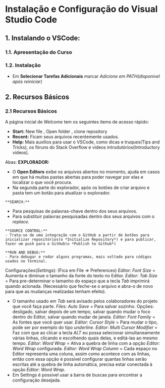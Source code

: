 # Instalação e Configuração do Visual Studio Code
## 1. Instalando o VSCode:
### 1.1. Apresentação do Curso
### 1.2. Instalação
- Em **Selecionar Tarefas Adicionais** marcar *Adicione em PATH(disponível após reiniciar)*

## 2. Recursos Básicos
### 2.1 Recursos Básicos

A página inicial de *Welcome* tem os seguintes items de acesso rápido: 
- **Start:** 
	 New file , Open folder , clone repository
- **Recent:** Ficam seus arquivos recentemente usados.
- **Help:** Mais auxílios para usar o VSCode, como dicas e truques(Tips and Tricks), os fóruns do Stack Overflow e videos introdutórios(Introductory videos).

Abas: 
   **EXPLORADOR:** 
   - O **Open Editors** exibe os arquivos abertos no momento, ajuda em casos em que há muitas pastas abertas para poder navegar por elas e localizar o que você procura.
   - Na segunda parte do explorador, após os botões de criar arquivo e pasta tem um botão para atualizar o explorador. 

    **SEARCH:**
   - Para pesquisas de palavras-chave dentro dos seus arquivos.
   - Para substituir palavras pesquisadas dentro dos seus arquivos com o *replace*.

    **SOURCE CONTROL:**
    - Trata-se de uma integração com o GitHub a partir de botões para inicializar repositórios(o *Initialize Repository*) e para publicar, fazer um push para o GitHub(o *Publish to Github*)

    **RUN AND DEBUG:**
    - Para debugar e rodar alguns programas, mais voltado para códigos usados no Terminal.

Configurações(*Settings*): (Fica em File => Preferences)
*Editor: Font Size* = Aumenta e diminue o tamanho da fonte do texto no Editor.
*Editor: Tab Size* = Para pre-determinar o tamanho do espaço que a tecla *Tab* imprimirá quando acionada. (Necessário que feche-se o arquivo e abra-o de novo para que as mudanças realizadas tenham efeito).
- O tamanho usado em *Tab* será avisado pelos colaboradores do projeto que você faça parte.
*Files: Auto Save* = Para salvar sozinho. Opções: desligado, salvar depois de um tempo, salvar quando mudar o foco dentro do Editor, salvar quando mudar de janela.
*Editor: Font Family* = As fontes que você quer usar.
*Editor: Cursor Style* = Para mudar o tipo, pode ser por exemplo do tipo *underline*.
*Editor: Multi Cursor Modifier* = Faz com que ao clicar a tecla *ALT* eu possa selecionar simultaneamente várias linhas, clicando e escolhendo quais delas, e editá-las ao mesmo tempo.
*Editor: Word Wrap* = Ativa a quebra de linha com a opção *Editor: Word Wrap* configurada.
*Editor: Word Wrap Column* = Cada espaço no Editor representa uma coluna, assim como acontece com as linhas, então com essa opção é possível configurar quantas linhas serão escritas até a quebra de linha automática, precisa estar conectada à opção *Editor: Word Wrap*.
- Em Settings é possivel usar a barra de buscas para encontrar a configuração desejada.
